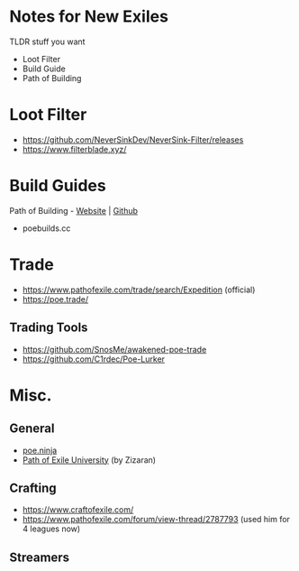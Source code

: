 # Notes for New Exiles

TLDR stuff you want
- Loot Filter
- Build Guide
- Path of Building

# Loot Filter
- https://github.com/NeverSinkDev/NeverSink-Filter/releases
- https://www.filterblade.xyz/

# Build Guides
Path of Building - [Website](https://pathofbuilding.community/) | [Github](https://github.com/PathOfBuildingCommunity/PathOfBuilding)
- poebuilds.cc

# Trade
- https://www.pathofexile.com/trade/search/Expedition (official)
- https://poe.trade/

## Trading Tools
- https://github.com/SnosMe/awakened-poe-trade 
- https://github.com/C1rdec/Poe-Lurker

# Misc.
## General
- [poe.ninja](https://poe.ninja/)
- [Path of Exile University](https://www.youtube.com/watch?v=4VSz3AYuH-s&list=PLbpExg9_Xax0rWolbI639z4MqizyiLy6I) (by Zizaran)

## Crafting
- https://www.craftofexile.com/
- https://www.pathofexile.com/forum/view-thread/2787793 (used him for 4 leagues now)

## Streamers
